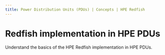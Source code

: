 ```yaml
---
title: Power Distribution Units (PDUs) | Concepts | HPE Redfish
---
```


# Redfish implementation in HPE PDUs

Understand the basics of the HPE Redfish implementation in HPE PDUs.
